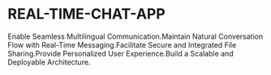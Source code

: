 # REAL-TIME-CHAT-APP
Enable Seamless Multilingual Communication.Maintain Natural Conversation Flow with Real-Time Messaging.Facilitate Secure and Integrated File Sharing.Provide Personalized User Experience.Build a Scalable and Deployable Architecture.

